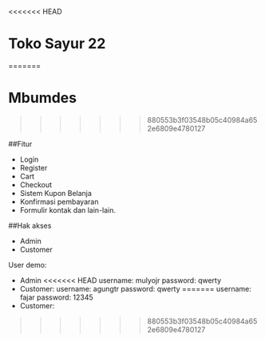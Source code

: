 <<<<<<< HEAD
# Toko Sayur 22
=======
# Mbumdes
>>>>>>> 880553b3f03548b05c40984a652e6809e4780127



##Fitur
- Login
- Register
- Cart
- Checkout
- Sistem Kupon Belanja
- Konfirmasi pembayaran
- Formulir kontak
dan lain-lain.

##Hak akses
- Admin
- Customer

User demo:
- Admin
<<<<<<< HEAD
username: mulyojr
password: qwerty
- Customer:
username: agungtr
password: qwerty
=======
username: fajar
password: 12345
- Customer:
>>>>>>> 880553b3f03548b05c40984a652e6809e4780127
